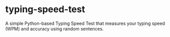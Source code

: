 # typing-speed-test
A simple Python-based Typing Speed Test that measures your typing speed (WPM) and accuracy using random sentences.
